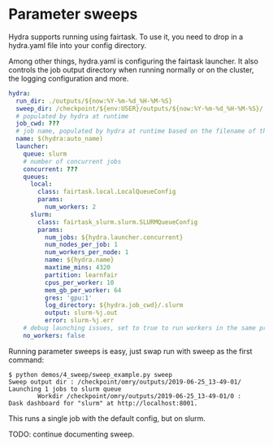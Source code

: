 # Parameter sweeps
Hydra supports running using fairtask.
To use it, you need to drop in a hydra.yaml file into your config directory.

Among other things, hydra.yaml is configuring the fairtask launcher.
It also controls the job output directory when running normally or on the cluster, the logging configuration and more.

```yaml
hydra:
  run_dir: ./outputs/${now:%Y-%m-%d_%H-%M-%S}
  sweep_dir: /checkpoint/${env:USER}/outputs/${now:%Y-%m-%d_%H-%M-%S}/
  # populated by hydra at runtime
  job_cwd: ???
  # job name, populated by hydra at runtime based on the filename of the hydra.main()
  name: $(hydra:auto_name)
  launcher:
    queue: slurm
    # number of concurrent jobs
    concurrent: ???
    queues:
      local:
        class: fairtask.local.LocalQueueConfig
        params:
          num_workers: 2
      slurm:
        class: fairtask_slurm.slurm.SLURMQueueConfig
        params:
          num_jobs: ${hydra.launcher.concurrent}
          num_nodes_per_job: 1
          num_workers_per_node: 1
          name: ${hydra.name}
          maxtime_mins: 4320
          partition: learnfair
          cpus_per_worker: 10
          mem_gb_per_worker: 64
          gres: 'gpu:1'
          log_directory: ${hydra.job_cwd}/.slurm
          output: slurm-%j.out
          error: slurm-%j.err
    # debug launching issues, set to true to run workers in the same process.
    no_workers: false
```

Running parameter sweeps is easy, just swap run with sweep as the first command:
```text
$ python demos/4_sweep/sweep_example.py sweep
Sweep output dir : /checkpoint/omry/outputs/2019-06-25_13-49-01/
Launching 1 jobs to slurm queue
        Workdir /checkpoint/omry/outputs/2019-06-25_13-49-01/0 :
Dask dashboard for "slurm" at http://localhost:8001.
```

This runs a single job with the default config, but on slurm.

TODO: continue documenting sweep.
